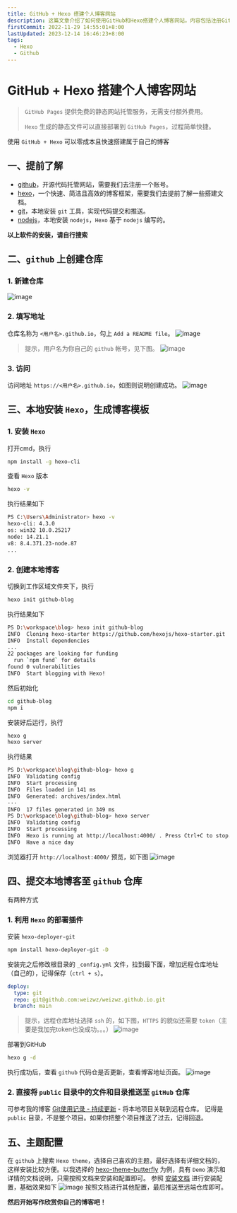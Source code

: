 ```yaml
---
title: GitHub + Hexo 搭建个人博客网站
description: 这篇文章介绍了如何使用GitHub和Hexo搭建个人博客网站。内容包括注册GitHub账号、创建仓库、安装Hexo、生成博客模板、配置主题以及将本地博客部署到GitHub Pages上。通过这些步骤，用户可以快速建立属于自己的博客网站
firstCommit: 2022-11-29 14:55:01+8:00
lastUpdated: 2023-12-14 16:46:23+8:00
tags:
  - Hexo
  - Github
---
```


# GitHub + Hexo 搭建个人博客网站

> `GitHub Pages` 提供免费的静态网站托管服务，无需支付额外费用。
>
> `Hexo` 生成的静态文件可以直接部署到 `GitHub Pages`，过程简单快捷。

使用 `GitHub + Hexo` 可以零成本且快速搭建属于自己的博客

## 一、提前了解

- [github](https://github.com/)，开源代码托管网站，需要我们去注册一个账号。
- [hexo](https://hexo.io/zh-cn/docs/)，一个快速、简洁且高效的博客框架，需要我们去提前了解一些搭建文档。
- [git](https://git-scm.com/)，本地安装 `git` 工具，实现代码提交和推送。
- [nodejs](https://nodejs.org/zh-cn/)，本地安装 `nodejs`，`Hexo` 基于 `nodejs` 编写的。

**以上软件的安装，请自行搜索**

## 二、`github` 上创建仓库

### 1. 新建仓库

![image](http://sto1fqpd6.hn-bkt.clouddn.com/6772bd7b29074.png)

### 2. 填写地址

仓库名称为 `<用户名>.github.io`，勾上 `Add a README file`。
![image](http://sto1fqpd6.hn-bkt.clouddn.com/6772bd7c72993.png)

> 提示，用户名为你自己的 `github` 帐号，见下图。
> ![image](http://sto1fqpd6.hn-bkt.clouddn.com/6772bd7d7258f.png)

### 3. 访问

访问地址 `https://<用户名>.github.io`，如图则说明创建成功。
![image](http://sto1fqpd6.hn-bkt.clouddn.com/6772bd7b879ac.png)

## 三、本地安装 `Hexo`，生成博客模板

### 1. 安装 `Hexo`

打开cmd，执行

```sh
npm install -g hexo-cli
```

查看 `Hexo` 版本

```sh
hexo -v
```

执行结果如下

```sh
PS C:\Users\Administrator> hexo -v
hexo-cli: 4.3.0
os: win32 10.0.25217
node: 14.21.1
v8: 8.4.371.23-node.87
...
```

### 2. 创建本地博客

切换到工作区域文件夹下，执行

```sh
hexo init github-blog
```

执行结果如下

```sh
PS D:\workspace\blog> hexo init github-blog
INFO  Cloning hexo-starter https://github.com/hexojs/hexo-starter.git
INFO  Install dependencies
...
22 packages are looking for funding
  run `npm fund` for details
found 0 vulnerabilities
INFO  Start blogging with Hexo!
```

然后初始化

```sh
cd github-blog
npm i
```

安装好后运行，执行

```sh
hexo g
hexo server
```

执行结果

```sh
PS D:\workspace\blog\github-blog> hexo g
INFO  Validating config
INFO  Start processing
INFO  Files loaded in 141 ms
INFO  Generated: archives/index.html
···
INFO  17 files generated in 349 ms
PS D:\workspace\blog\github-blog> hexo server
INFO  Validating config
INFO  Start processing
INFO  Hexo is running at http://localhost:4000/ . Press Ctrl+C to stop.
INFO  Have a nice day
```

浏览器打开 `http://localhost:4000/` 预览，如下图
![image](http://sto1fqpd6.hn-bkt.clouddn.com/6772bd8749989.png)

## 四、提交本地博客至 `github` 仓库

有两种方式

### 1. 利用 `Hexo` 的部署插件

安装 `hexo-deployer-git`

```sh
npm install hexo-deployer-git -D
```

安装完之后修改根目录的 `_config.yml` 文件，拉到最下面，增加远程仓库地址（自己的），记得保存（`ctrl + s`）。

```yml
deploy:
  type: git
  repo: git@github.com:weizwz/weizwz.github.io.git
  branch: main
```

> 提示，远程仓库地址选择 `ssh` 的，如下图，`HTTPS` 的貌似还需要 `token`（主要是我加完token也没成功。。。）
> ![image](http://sto1fqpd6.hn-bkt.clouddn.com/6772bd7d6c793.png)

部署到GitHub

```sh
hexo g -d
```

执行成功后，查看 `github` 代码仓是否更新，查看博客地址页面。
![image](http://sto1fqpd6.hn-bkt.clouddn.com/6772bd88e5c3c.png)

### 2. 直接将 `public` 目录中的文件和目录推送至 `gitHub` 仓库

可参考我的博客 [Git使用记录 - 持续更新](/git/use-log#将本地项目关联到远程仓库) - 将本地项目关联到远程仓库。
记得是 `public` 目录，不是整个项目。如果你把整个项目推送了过去，记得回退。

## 五、主题配置

在 `github` 上搜索 `Hexo theme`，选择自己喜欢的主题，最好选择有详细文档的，这样安装比较方便。以我选择的 [hexo-theme-butterfly](https://github.com/jerryc127/hexo-theme-butterfly) 为例，具有 `Demo` 演示和详情的文档说明，只需按照文档来安装和配置即可。
参照 [安装文档](https://butterfly.js.org/posts/21cfbf15/) 进行安装配置，基础效果如下
![image](http://sto1fqpd6.hn-bkt.clouddn.com/6772bd82d4e00.png)
按照文档进行其他配置，最后推送至远端仓库即可。

**然后开始写作欣赏你自己的博客吧！**
